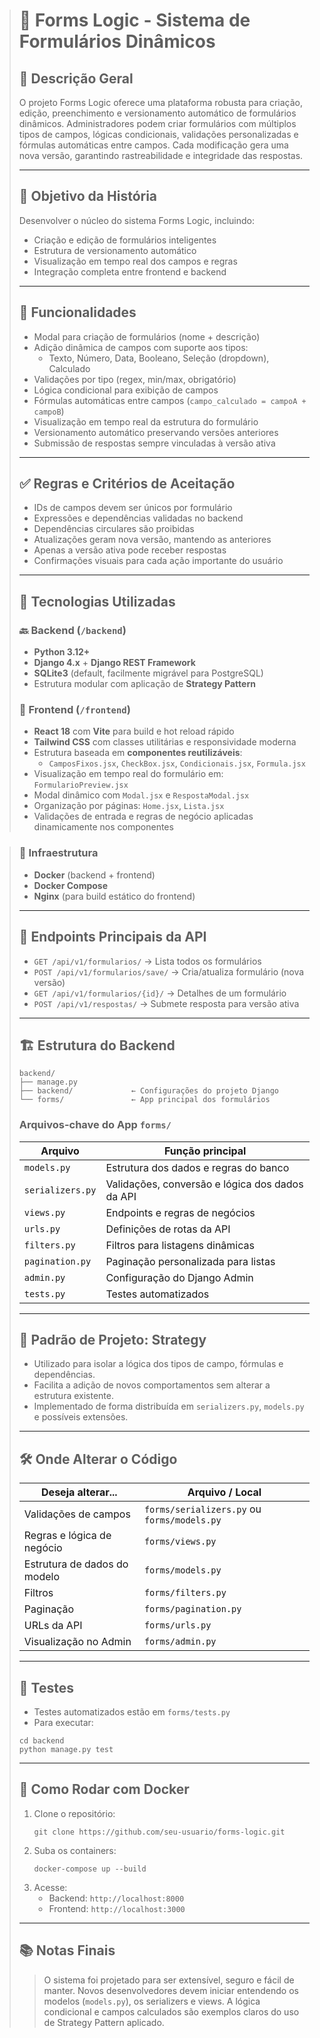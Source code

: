 > # 📄 Forms Logic - Sistema de Formulários Dinâmicos
>
> ## 📌 Descrição Geral
> O projeto Forms Logic oferece uma plataforma robusta para criação, edição, preenchimento e versionamento automático de formulários dinâmicos.
> Administradores podem criar formulários com múltiplos tipos de campos, lógicas condicionais, validações personalizadas e fórmulas automáticas entre campos.
> Cada modificação gera uma nova versão, garantindo rastreabilidade e integridade das respostas.
>
> ---
>
> ## 🎯 Objetivo da História
> Desenvolver o núcleo do sistema Forms Logic, incluindo:
> - Criação e edição de formulários inteligentes
> - Estrutura de versionamento automático
> - Visualização em tempo real dos campos e regras
> - Integração completa entre frontend e backend
>
> ---
>
> ## 🧩 Funcionalidades
> - Modal para criação de formulários (nome + descrição)
> - Adição dinâmica de campos com suporte aos tipos:
>   - Texto, Número, Data, Booleano, Seleção (dropdown), Calculado
> - Validações por tipo (regex, min/max, obrigatório)
> - Lógica condicional para exibição de campos
> - Fórmulas automáticas entre campos (`campo_calculado = campoA + campoB`)
> - Visualização em tempo real da estrutura do formulário
> - Versionamento automático preservando versões anteriores
> - Submissão de respostas sempre vinculadas à versão ativa
>
> ---
>
> ## ✅ Regras e Critérios de Aceitação
> - IDs de campos devem ser únicos por formulário
> - Expressões e dependências validadas no backend
> - Dependências circulares são proibidas
> - Atualizações geram nova versão, mantendo as anteriores
> - Apenas a versão ativa pode receber respostas
> - Confirmações visuais para cada ação importante do usuário
>
> ---
>
> ## 🚀 Tecnologias Utilizadas
>
> ### 🔙 Backend (`/backend`)
> - **Python 3.12+**
> - **Django 4.x** + **Django REST Framework**
> - **SQLite3** (default, facilmente migrável para PostgreSQL)
> - Estrutura modular com aplicação de **Strategy Pattern**
>
> ### 🎨 Frontend (`/frontend`)
> - **React 18** com **Vite** para build e hot reload rápido
> - **Tailwind CSS** com classes utilitárias e responsividade moderna
> - Estrutura baseada em **componentes reutilizáveis**:
>   - `CamposFixos.jsx`, `CheckBox.jsx`, `Condicionais.jsx`, `Formula.jsx`
> - Visualização em tempo real do formulário em: `FormularioPreview.jsx`
> - Modal dinâmico com `Modal.jsx` e `RespostaModal.jsx`
> - Organização por páginas: `Home.jsx`, `Lista.jsx`
> - Validações de entrada e regras de negócio aplicadas dinamicamente nos componentes

>
> ### 🐳 Infraestrutura
> - **Docker** (backend + frontend)
> - **Docker Compose**
> - **Nginx** (para build estático do frontend)
>
> ---
>
> ## 🔌 Endpoints Principais da API
> - `GET /api/v1/formularios/` → Lista todos os formulários
> - `POST /api/v1/formularios/save/` → Cria/atualiza formulário (nova versão)
> - `GET /api/v1/formularios/{id}/` → Detalhes de um formulário
> - `POST /api/v1/respostas/` → Submete resposta para versão ativa
>
> ---
>
> ## 🏗️ Estrutura do Backend
>
> ```
> backend/
> ├── manage.py
> ├── backend/             ← Configurações do projeto Django
> └── forms/               ← App principal dos formulários
> ```
>
> ### Arquivos-chave do App `forms/`
> | Arquivo                   | Função principal                                     |
> |--------------------------|------------------------------------------------------|
> | `models.py`              | Estrutura dos dados e regras do banco                |
> | `serializers.py`         | Validações, conversão e lógica dos dados da API      |
> | `views.py`               | Endpoints e regras de negócios                       |
> | `urls.py`                | Definições de rotas da API                           |
> | `filters.py`             | Filtros para listagens dinâmicas                     |
> | `pagination.py`          | Paginação personalizada para listas                  |
> | `admin.py`               | Configuração do Django Admin                         |
> | `tests.py`               | Testes automatizados                                 |
>
> ---
>
> ## 🧠 Padrão de Projeto: Strategy
> - Utilizado para isolar a lógica dos tipos de campo, fórmulas e dependências.
> - Facilita a adição de novos comportamentos sem alterar a estrutura existente.
> - Implementado de forma distribuída em `serializers.py`, `models.py` e possíveis extensões.
>
> ---
>
> ## 🛠️ Onde Alterar o Código
>
> | Deseja alterar...               | Arquivo / Local                            |
> |--------------------------------|---------------------------------------------|
> | Validações de campos           | `forms/serializers.py` ou `forms/models.py` |
> | Regras e lógica de negócio     | `forms/views.py`                            |
> | Estrutura de dados do modelo   | `forms/models.py`                           |
> | Filtros                        | `forms/filters.py`                          |
> | Paginação                      | `forms/pagination.py`                       |
> | URLs da API                    | `forms/urls.py`                             |
> | Visualização no Admin          | `forms/admin.py`                            |
>
> ---
>
> ## 🧪 Testes
> - Testes automatizados estão em `forms/tests.py`
> - Para executar:
>
> ```
> cd backend
> python manage.py test
> ```
>
> ---
>
> ## 🐳 Como Rodar com Docker
> 1. Clone o repositório:
>     ```
>     git clone https://github.com/seu-usuario/forms-logic.git
>     ```
> 2. Suba os containers:
>     ```
>     docker-compose up --build
>     ```
> 3. Acesse:
>     - Backend: `http://localhost:8000`
>     - Frontend: `http://localhost:3000`
>
> ---
>
> ## 📚 Notas Finais
> > O sistema foi projetado para ser extensível, seguro e fácil de manter.
> > Novos desenvolvedores devem iniciar entendendo os modelos (`models.py`), os serializers e views.
> > A lógica condicional e campos calculados são exemplos claros do uso de Strategy Pattern aplicado.
